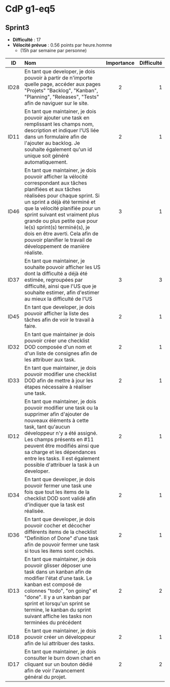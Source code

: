 # CdP g1-eq5

## Sprint3

- **Difficulté** : 17
- **Vélocité prévue** : 0.56 points par heure.homme 
    - (15h par semaine par personne)

| ID   | Nom                                                                                                                                                                                                                                                                                                                                                                                                                   | Importance | Difficulté |
| ---- | :-------------------------------------------------------------------------------------------------------------------------------------------------------------------------------------------------------------------------------------------------------------------------------------------------------------------------------------------------------------------------------------------------------------------- | :--------: | ---------: |
| ID28 | En tant que developer, je dois pouvoir à partir de n'importe quelle page, accéder aux pages "Projets" "Backlog", "Kanban", "Planning", "Releases", "Tests" afin de naviguer sur le site.                                                                                                                                                                                                                              | 2          | 1          |
| ID11 | En tant que maintainer, je dois pouvoir ajouter une task en remplissant les champs nom, description et indiquer l'US liée dans un formulaire afin de l'ajouter au backlog. Je souhaite également qu'un id unique soit généré automatiquement.                                                                                                                                                                         | 2          | 1          |
| ID46 | En tant que maintainer, je dois pouvoir afficher la vélocité correspondant aux tâches planifiées et aux tâches réalisées pour chaque sprint. Si un sprint a déjà été terminé et que la vélocité planifiée pour un sprint suivant est vraiment plus grande ou plus petite que pour le(s) sprint(s) terminé(s), je dois en être averti. Cela afin de pouvoir planifier le travail de développement de manière réaliste. | 3          | 1          |
| ID37 | En tant que maintainer, je souhaite pouvoir afficher les US dont la difficulté a déjà été estimée, regroupées par difficulté, ainsi que l'US que je souhaite estimer, afin d'estimer au mieux la difficulté de l'US                                                                                                                                                                                                   | 3          | 3          |
| ID45 | En tant que developer, je dois pouvoir afficher la liste des tâches afin de voir le travail à faire.                                                                                                                                                                                                                                                                                                                  | 2          | 1          |
| ID32 | En tant que maintainer je dois pouvoir créer une checklist DOD composée d'un nom et d'un liste de consignes afin de les attribuer aux task.                                                                                                                                                                                                                                                                           | 2          | 1          |
| ID33 | En tant que maintainer, je dois pouvoir modifier une checklist DOD afin de mettre à jour les étapes nécessaire à réaliser une task.                                                                                                                                                                                                                                                                                   | 2          | 1          |
| ID12 | En tant que maintainer, je dois pouvoir modifier une task ou la supprimer afin d'ajouter de nouveaux éléments à cette task, tant qu'aucun développeur n'y a été assigné. Les champs présents en #11 peuvent être modifiés ainsi que sa charge et les dépendances entre les tasks. Il est également possible d'attribuer la task à un developer.                                                                       | 2          | 1          |
| ID34 | En tant que developer, je dois pouvoir fermer une task une fois que tout les items de la checklist DOD sont validé afin d'indiquer que la task est réalisée.                                                                                                                                                                                                                                                          | 2          | 1          |
| ID36 | En tant que developer, je dois pouvoir cocher et décocher différents items de la checklist "Definition of Done" d'une task afin de pouvoir fermer une task si tous les items sont cochés.                                                                                                                                                                                                                             | 2          | 1          |
| ID13 | En tant que maintainer, je dois pouvoir glisser déposer une task dans un kanban afin de modifier l'état d'une task. Le kanban est composé de colonnes "todo", "on going" et "done". Il y a un kanban par sprint et lorsqu'un sprint se termine, le kanban du sprint suivant affiche les tasks non terminées du précédent                                                                                              | 2          | 2          |
| ID18 | En tant que maintainer, je dois pouvoir créer un développeur afin de lui attribuer des tasks.                                                                                                                                                                                                                                                                                                                         | 2          | 1          |
| ID17 | En tant que maintainer, je dois consulter le burn down chart en cliquant sur un bouton dédié afin de voir l'avancement général du projet.                                                                                                                                                                                                                                                                             | 2          | 2          |

